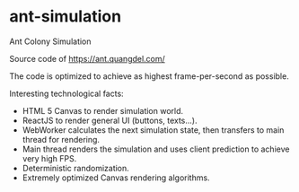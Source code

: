 # ant-simulation
Ant Colony Simulation

Source code of https://ant.quangdel.com/

The code is optimized to achieve as highest frame-per-second as possible.

Interesting technological facts:
- HTML 5 Canvas to render simulation world.
- ReactJS to render general UI (buttons, texts...).
- WebWorker calculates the next simulation state, then transfers to main thread for rendering.
- Main thread renders the simulation and uses client prediction to achieve very high FPS.
- Deterministic randomization.
- Extremely optimized Canvas rendering algorithms.
